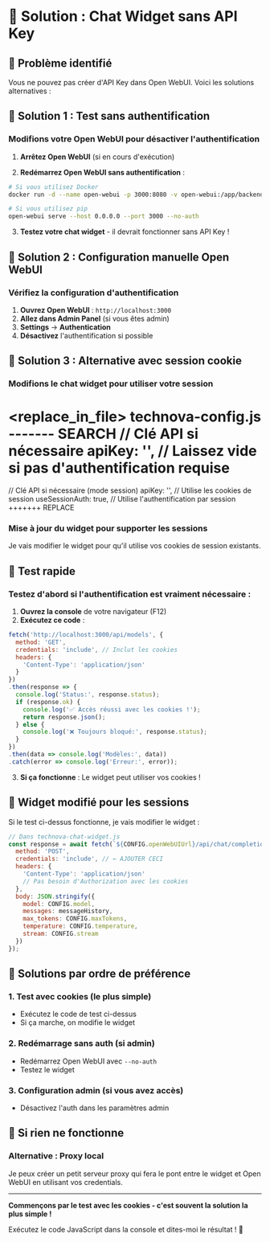# 🔧 Solution : Chat Widget sans API Key

## 🎯 Problème identifié

Vous ne pouvez pas créer d'API Key dans Open WebUI. Voici les solutions alternatives :

## 🚀 Solution 1 : Test sans authentification

### Modifions votre Open WebUI pour désactiver l'authentification

1. **Arrêtez Open WebUI** (si en cours d'exécution)

2. **Redémarrez Open WebUI sans authentification** :
```bash
# Si vous utilisez Docker
docker run -d --name open-webui -p 3000:8080 -v open-webui:/app/backend/data --add-host=host.docker.internal:host-gateway ghcr.io/open-webui/open-webui:main --no-auth

# Si vous utilisez pip
open-webui serve --host 0.0.0.0 --port 3000 --no-auth
```

3. **Testez votre chat widget** - il devrait fonctionner sans API Key !

## 🚀 Solution 2 : Configuration manuelle Open WebUI

### Vérifiez la configuration d'authentification

1. **Ouvrez Open WebUI** : `http://localhost:3000`
2. **Allez dans Admin Panel** (si vous êtes admin)
3. **Settings** → **Authentication**
4. **Désactivez** l'authentification si possible

## 🚀 Solution 3 : Alternative avec session cookie

### Modifions le chat widget pour utiliser votre session

<replace_in_file>
<path>technova-config.js</path>
<diff>
------- SEARCH
  // Clé API si nécessaire
  apiKey: '', // Laissez vide si pas d'authentification requise
=======
  // Clé API si nécessaire (mode session)
  apiKey: '', // Utilise les cookies de session
  useSessionAuth: true, // Utilise l'authentification par session
+++++++ REPLACE
</diff>

### Mise à jour du widget pour supporter les sessions

Je vais modifier le widget pour qu'il utilise vos cookies de session existants.

## 🧪 Test rapide

### Testez d'abord si l'authentification est vraiment nécessaire :

1. **Ouvrez la console** de votre navigateur (F12)
2. **Exécutez ce code** :
```javascript
fetch('http://localhost:3000/api/models', {
  method: 'GET',
  credentials: 'include', // Inclut les cookies
  headers: {
    'Content-Type': 'application/json'
  }
})
.then(response => {
  console.log('Status:', response.status);
  if (response.ok) {
    console.log('✅ Accès réussi avec les cookies !');
    return response.json();
  } else {
    console.log('❌ Toujours bloqué:', response.status);
  }
})
.then(data => console.log('Modèles:', data))
.catch(error => console.log('Erreur:', error));
```

3. **Si ça fonctionne** : Le widget peut utiliser vos cookies !

## 🔧 Widget modifié pour les sessions

Si le test ci-dessus fonctionne, je vais modifier le widget :

```javascript
// Dans technova-chat-widget.js
const response = await fetch(`${CONFIG.openWebUIUrl}/api/chat/completions`, {
  method: 'POST',
  credentials: 'include', // ← AJOUTER CECI
  headers: {
    'Content-Type': 'application/json'
    // Pas besoin d'Authorization avec les cookies
  },
  body: JSON.stringify({
    model: CONFIG.model,
    messages: messageHistory,
    max_tokens: CONFIG.maxTokens,
    temperature: CONFIG.temperature,
    stream: CONFIG.stream
  })
});
```

## 🎯 Solutions par ordre de préférence

### 1. **Test avec cookies** (le plus simple)
- Exécutez le code de test ci-dessus
- Si ça marche, on modifie le widget

### 2. **Redémarrage sans auth** (si admin)
- Redémarrez Open WebUI avec `--no-auth`
- Testez le widget

### 3. **Configuration admin** (si vous avez accès)
- Désactivez l'auth dans les paramètres admin

## 🚨 Si rien ne fonctionne

### Alternative : Proxy local
Je peux créer un petit serveur proxy qui fera le pont entre le widget et Open WebUI en utilisant vos credentials.

---

**Commençons par le test avec les cookies - c'est souvent la solution la plus simple !** 

Exécutez le code JavaScript dans la console et dites-moi le résultat ! 🚀
